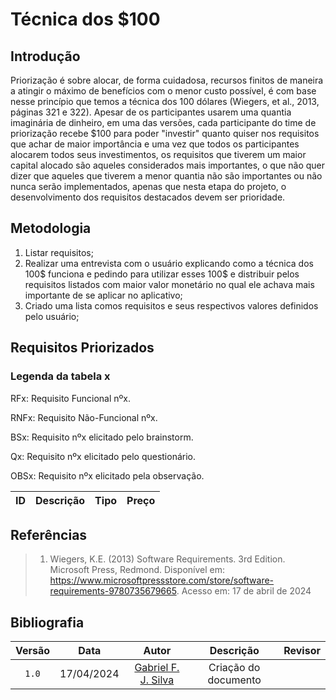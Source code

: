 # Técnica dos $100

## Introdução
Priorização é sobre alocar, de forma cuidadosa, recursos finitos de maneira a atingir o máximo de benefícios com o menor custo possível, é com base nesse princípio que temos a técnica dos 100 dólares (Wiegers, et al., 2013, páginas 321 e 322). Apesar de os participantes usarem uma quantia imaginária de dinheiro, em uma das versões, cada participante do time de priorização recebe $100 para poder "investir" quanto quiser nos requisitos que achar de maior importância e uma vez que todos os participantes alocarem todos seus investimentos, os requisitos que tiverem um maior capital alocado são aqueles considerados mais importantes, o que não quer dizer que aqueles que tiverem a menor quantia não são importantes ou não nunca serão implementados, apenas que nesta etapa do projeto, o desenvolvimento dos requisitos destacados devem ser prioridade.

## Metodologia
1. Listar requisitos;
2. Realizar uma entrevista com o usuário explicando como a técnica dos 100$ funciona e pedindo para utilizar esses 100$ e distribuir pelos requisitos listados com maior valor monetário no qual ele achava mais importante de se aplicar no aplicativo;
3. Criado uma lista comos requisitos e seus respectivos valores definidos pelo usuário;

## Requisitos Priorizados

### Legenda da tabela x

RFx: Requisito Funcional nºx.

RNFx: Requisito Não-Funcional nºx.

BSx: Requisito nºx elicitado pelo brainstorm.

Qx: Requisito nºx elicitado pelo questionário.

OBSx: Requisito nºx elicitado pela observação.


| ID | Descrição | Tipo | Preço |
| ---  | --- | --- | --- |

## Referências
>1. Wiegers, K.E. (2013) Software Requirements. 3rd Edition. Microsoft Press, Redmond. Disponível em: <https://www.microsoftpressstore.com/store/software-requirements-9780735679665>. Acesso em: 17 de abril de 2024

## Bibliografia

| Versão | Data | Autor | Descrição | Revisor |
| :-: | :-: | :-: | :-: | :-: |
| `1.0` | 17/04/2024 | [Gabriel F. J. Silva](https://www.github.com/MMcLovin) | Criação do documento | 